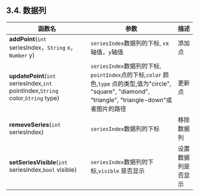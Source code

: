 ## 3.4. 数据列
|函数名|参数|描述|
| -- | -- | -- |
|**addPoint**(`int` seriesIndex，`String` x，`Number` y)| `seriesIndex`数据列的下标, `x`x轴值，`y`轴值 |添加点|
|**updatePoint**(`int` seriesIndex,`int` pointIndex,`String` color,`String` type)| `seriesIndex`数据列的下标, `pointIndex`点的下标,`color` 颜色,`type` 点的类型,值为"circle", "square", "diamond", "triangle", "triangle-down"或者图片的路径|更新点|
|**removeSeries**(`int` seriesIndex)| `seriesIndex`数据列的下标|移除数据列|
|**setSeriesVisible**(`int` seriesIndex,`bool` visible)| `seriesIndex`数据列的下标,`visible` 是否显示|设置数据列是否显示|
